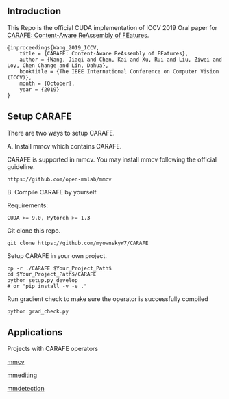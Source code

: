 ## Introduction

This Repo is the official CUDA implementation of ICCV 2019 Oral paper for [CARAFE: Content-Aware ReAssembly of FEatures](https://arxiv.org/abs/1905.02188).

```
@inproceedings{Wang_2019_ICCV,
    title = {CARAFE: Content-Aware ReAssembly of FEatures},
    author = {Wang, Jiaqi and Chen, Kai and Xu, Rui and Liu, Ziwei and Loy, Chen Change and Lin, Dahua},
    booktitle = {The IEEE International Conference on Computer Vision (ICCV)},
    month = {October},
    year = {2019}
}
```

## Setup CARAFE

There are two ways to setup CARAFE. 


A. Install mmcv which contains CARAFE.

CARAFE is supported in mmcv.
You may install mmcv following the official guideline.
```
https://github.com/open-mmlab/mmcv
```



B. Compile CARAFE by yourself.

Requirements:

```
CUDA >= 9.0, Pytorch >= 1.3
```

Git clone this repo.
```shell
git clone https://github.com/myownskyW7/CARAFE
```

Setup CARAFE in your own project.
```shell
cp -r ./CARAFE $Your_Project_Path$
cd $Your_Project_Path$/CARAFE
python setup.py develop
# or "pip install -v -e ."
```
Run gradient check to make sure the operator is successfully compiled
```
python grad_check.py
```

## Applications
Projects with CARAFE operators

[mmcv](https://github.com/open-mmlab/mmcv)

[mmediting](https://github.com/open-mmlab/mmediting)

[mmdetection](https://github.com/open-mmlab/mmdetection)

